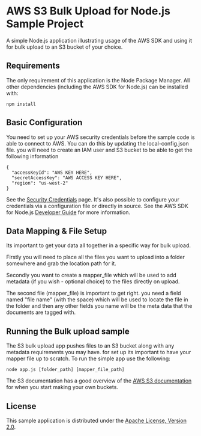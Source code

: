 # AWS S3 Bulk Upload for Node.js Sample Project

A simple Node.js application illustrating usage of the AWS SDK and using it for bulk upload to an S3 bucket of your choice.

## Requirements

The only requirement of this application is the Node Package Manager. All other
dependencies (including the AWS SDK for Node.js) can be installed with:

    npm install

## Basic Configuration

You need to set up your AWS security credentials before the sample code is able
to connect to AWS. You can do this by updating the local-config.json file. you will need to create an IAM user and S3 bucket to be able to get the following information

    {
      "accessKeyId": "AWS KEY HERE",
      "secretAccessKey": "AWS ACCESS KEY HERE",
      "region": "us-west-2"
    }


See the [Security Credentials](http://aws.amazon.com/security-credentials) page.
It's also possible to configure your credentials via a configuration file or
directly in source. See the AWS SDK for Node.js [Developer Guide](http://docs.aws.amazon.com/AWSJavaScriptSDK/guide/node-configuring.html)
for more information.

## Data Mapping & File Setup
Its important to get your data all together in a specific way for bulk upload.

Firstly you will need to place all the files you want to upload into a folder somewhere and grab the location path for it.

Secondly you want to create a mapper_file which will be used to add metadata (if you wish - optional choice) to the files directly on upload.

The second file (mapper_file) is important to get right. you need a field named "file name" (with the space) which will be used to locate the file in the folder and then any other fields you name will be the meta data that the documents are tagged with.

## Running the Bulk upload sample

The S3 bulk upload app pushes files to an S3 bucket along with any metadata requirements you may have. for set up its important to have your mapper file up to scratch. To run the simple app use the following:

    node app.js [folder_path] [mapper_file_path]

The S3 documentation has a good overview of the [AWS S3 documentation](http://docs.aws.amazon.com/AmazonS3/)
for when you start making your own buckets.

## License

This sample application is distributed under the
[Apache License, Version 2.0](http://www.apache.org/licenses/LICENSE-2.0).
